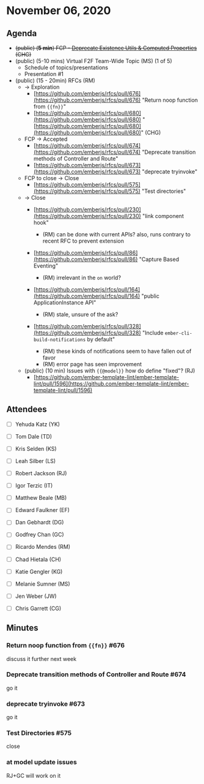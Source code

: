 # November 06, 2020

## Agenda

- ~~(public) (**5 min**) FCP - [Deprecate Existence Utils & Computed Properties](https://github.com/emberjs/rfcs/pull/334) (CHG)~~
- (public) (5-10 mins) Virtual F2F Team-Wide Topic (MS) (1 of 5)
    - Schedule of topics/presentations
    - Presentation #1
- (public) (15 - 20min) RFCs (RM)
    - → Exploration
        - [https://github.com/emberjs/rfcs/pull/676](https://github.com/emberjs/rfcs/pull/676) "Return noop function from `{{fn}}`"
        - [https://github.com/emberjs/rfcs/pull/680](https://github.com/emberjs/rfcs/pull/680) "[https://github.com/emberjs/rfcs/pull/680](https://github.com/emberjs/rfcs/pull/680)" (CHG)
    - FCP → Accepted
        - [https://github.com/emberjs/rfcs/pull/674](https://github.com/emberjs/rfcs/pull/674) "Deprecate transition methods of Controller and Route"
        - [https://github.com/emberjs/rfcs/pull/673](https://github.com/emberjs/rfcs/pull/673) "deprecate tryinvoke"
    - FCP to close → Close
        - [https://github.com/emberjs/rfcs/pull/575](https://github.com/emberjs/rfcs/pull/575) "Test directories"
    - → Close
        - [https://github.com/emberjs/rfcs/pull/230](https://github.com/emberjs/rfcs/pull/230) "link component hook"
            - (RM) can be done with current APIs? also, runs contrary to recent RFC to prevent extension

        - [https://github.com/emberjs/rfcs/pull/86](https://github.com/emberjs/rfcs/pull/86) "Capture Based Eventing"
            - (RM) irrelevant in the `on` world?
        - [https://github.com/emberjs/rfcs/pull/164](https://github.com/emberjs/rfcs/pull/164) "public ApplicationInstance API"
            - (RM) stale, unsure of the ask?
        - [https://github.com/emberjs/rfcs/pull/328](https://github.com/emberjs/rfcs/pull/328) "Include `ember-cli-build-notifications` by default"
            - (RM) these kinds of notifications seem to have fallen out of favor
            - (RM) error page has seen improvement
    - (public) (10 min) Issues with `{{@model}}` how do define "fixed"? (RJ)
        - [https://github.com/ember-template-lint/ember-template-lint/pull/1596](https://github.com/ember-template-lint/ember-template-lint/pull/1596)

## Attendees

- [ ]  Yehuda Katz (YK)
- [ ]  Tom Dale (TD)
- [ ]  Kris Selden (KS)
- [ ]  Leah Silber (LS)
- [ ]  Robert Jackson (RJ)
- [ ]  Igor Terzic (IT)
- [ ]  Matthew Beale (MB)
- [ ]  Edward Faulkner (EF)
- [ ]  Dan Gebhardt (DG)
- [ ]  Godfrey Chan (GC)
- [ ]  Ricardo Mendes (RM)
- [ ]  Chad Hietala (CH)
- [ ]  Katie Gengler (KG)
- [ ]  Melanie Sumner (MS)
- [ ]  Jen Weber (JW)
- [ ]  Chris Garrett (CG)


## Minutes

### Return noop function from `{{fn}}` #676

discuss it further next week

### Deprecate transition methods of Controller and Route #674

go it

### deprecate tryinvoke #673

go it

### Test Directories #575

close

### at model update issues

RJ+GC will work on it